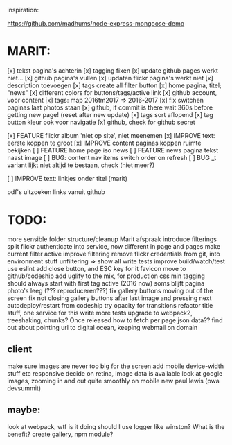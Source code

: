 inspiration:

https://github.com/madhums/node-express-mongoose-demo

# MARIT:
[x] tekst pagina's achterin
[x] tagging fixen
[x] update github pages werkt niet...
[x] github pagina's vullen
[x] updaten flickr pagina's werkt niet
[x] description toevoegen
[x] tags create all filter button
[x] home pagina, titel; "news"
[x] different colors for buttons/tags/active link
[x] github account, voor content
[x] tags: map 2016tm2017 => 2016-2017
[x] fix switchen paginas laat photos staan
[x] github, if commit is there wait 360s before getting new page! (reset after new update)
[x] tags sort aflopend
[x] tag button kleur ook voor navigatie
[x] github, check for github secret

[x] FEATURE   flickr album 'niet op site', niet meenemen
[x] IMPROVE   text: eerste koppen te groot
[x] IMPROVE   content paginas koppen ruimte bekijken
[ ] FEATURE   home page iso news
[ ] FEATURE   news pagina tekst naast image
[ ] BUG:      content nav items switch order on refresh
[ ] BUG       _t variant lijkt niet altijd te bestaan, check (niet meer?)

[ ] IMPROVE   text: linkjes onder titel (marit)

pdf's uitzoeken links vanuit github

# TODO:

  more sensible folder structure/cleanup
  Marit afspraak
  introduce filterings
  split flickr authenticate into service, now different in page and pages
  make current filter active
  improve filtering 
  remove flickr credentials from git, into environment stuff
  unfiltering => show all
  write tests
  improve build/watch/test
  use eslint
  add close button, and ESC key for it
  favicon
  move to github/codeship 
  add uglify to the mix, for production
  css min
  tagging should always start with first tag active (2016 now)
  soms blijft pagina photo's leeg (??? reproduceren???)
  fix gallery buttons moving out of the screen
  fix not closing gallery buttons after last image and pressing next
  autodeploy/restart from codeship
try opacity for transitions
refactor title stuff, one service for this
write more tests
upgrade to webpack2, treeshaking, chunks? Once released
how to fetch per page json data??
find out about pointing url to digital ocean, keeping webmail on domain



## client
  make sure images are never too big for the screen
  add mobile device-width stuff etc
responsive
decide on retina, image data is available
look at google images, zooming in and out quite smoothly on mobile
new paul lewis (pwa devsummit)


## maybe:
look at webpack, wtf is it doing
should I use logger like winston? What is the benefit?
create gallery, npm module?


